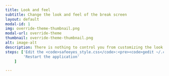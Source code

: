```yaml
---
title: Look and feel
subtitle: Change the look and feel of the break screen
layout: default
modal-id: 1
img: override-theme-thumbnail.png
modal-url: override-theme
thumbnail: override-theme-thumbnail.png
alt: image-alt
description: There is nothing to control you from customizing the look and feel of the break screen. Show your CSS skills and customize the look and feel.
steps: ['Edit the <code>safeeyes_style.css</code>:<pre><code>gedit ~/.config/safeeyes/style/safeeyes_style.css</code></pre>',
		'Restart the application'
	]

---
```

